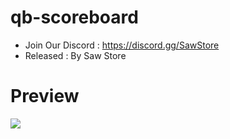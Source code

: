 # qb-scoreboard
* Join Our Discord : https://discord.gg/SawStore
* Released : By Saw Store



# Preview 
<img src="https://cdn.discordapp.com/attachments/1007443487559520337/1099852690252648619/image_1.png">
